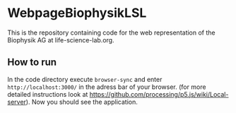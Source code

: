 # WebpageBiophysikLSL
This is the repository containing code for the web representation of the Biophysik AG at life-science-lab.org.

## How to run
In the code directory execute `browser-sync` and enter `http://localhost:3000/` in the adress bar of your browser. (for more detailed instructions look at https://github.com/processing/p5.js/wiki/Local-server). Now you should see the application.
